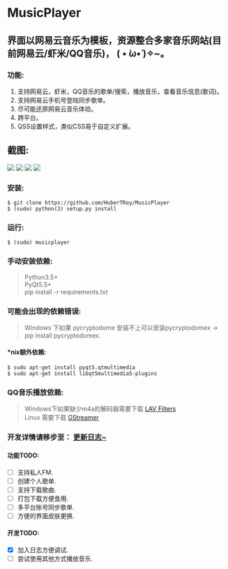 # MusicPlayer
## 界面以网易云音乐为模板，资源整合多家音乐网站(目前网易云/虾米/QQ音乐)，   ( • ̀ω•́ )✧~。

### 功能:
1. 支持网易云，虾米，QQ音乐的歌单/搜索，播放音乐，查看音乐信息(歌词)。
2. 支持网易云手机号登陆同步歌单。
3. 尽可能还原网易云音乐体验。
4. 跨平台。
5. QSS设置样式，类似CSS易于自定义扩展。

## 截图:
<img src="https://github.com/HuberTRoy/MusicPlayer/blob/master/testpic/22.jpg"/>

<img src="https://github.com/HuberTRoy/MusicPlayer/blob/master/testpic/16.jpg"/>

<img src="https://github.com/HuberTRoy/MusicPlayer/blob/master/testpic/19.jpg"/>

<img src="https://github.com/HuberTRoy/MusicPlayer/blob/master/testpic/23.jpg"/>

### 安装:
```
$ git clone https://github.com/HuberTRoy/MusicPlayer
$ (sudo) python(3) setup.py install
```

### 运行:
```
$ (sudo) musicplayer
```

### 手动安装依赖:
> Python3.5+ <br />
> PyQt5.5+ <br />
> pip install -r requirements.txt

### 可能会出现的依赖错误:
> Windows 下如果 pycryptodome 安装不上可以安装pycryptodomex -> pip install pycryptodomex.

#### \*nix额外依赖:
```
$ sudo apt-get install pyqt5.qtmultimedia
$ sudo apt-get install libqt5multimedia5-plugins
```

### QQ音乐播放依赖:
> Windows下如果缺少m4a的解码器需要下载 <a href="https://github.com/Nevcairiel/LAVFilters/releases">LAV Filters</a> <br>
> Linux 需要下载 <a href="https://gstreamer.freedesktop.org/">GStreamer</a>


### 开发详情请移步至： <a href="https://github.com/HuberTRoy/MusicPlayer/blob/master/doc/updateLog.md">更新日志~</a>


#### 功能TODO:
- [ ] 支持私人FM.
- [ ] 创建个人歌单.
- [ ] 支持下载歌曲.
- [ ] 打包下载方便食用.
- [ ] 多平台账号同步歌单.
- [ ] 方便的界面皮肤更换.

#### 开发TODO:
- [x] 加入日志方便调试.
- [ ] 尝试使用其他方式播放音乐.